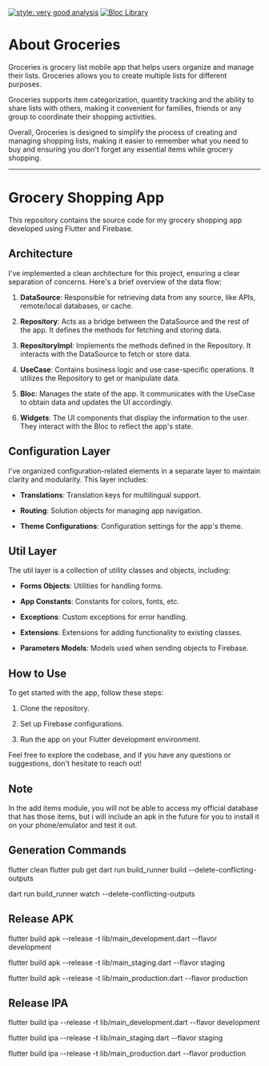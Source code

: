 [![style: very good analysis](https://img.shields.io/badge/style-very_good_analysis-B22C89.svg)](https://pub.dev/packages/very_good_analysis)
<a href="https://github.com/felangel/bloc"><img src="https://tinyurl.com/bloc-library" alt="Bloc Library"></a>

# About Groceries

Groceries is grocery list mobile app that helps users organize and manage their
lists. Groceries allows you to create multiple lists for different purposes.

Groceries supports item categorization, quantity tracking and the ability to 
share lists with others, making it convenient for families, friends or any group 
to coordinate their shopping activities.

Overall, Groceries is designed to simplify the process of creating and managing 
shopping lists, making it easier to remember what you need to buy and ensuring
you don't forget any essential items while grocery shopping.

---

# Grocery Shopping App

This repository contains the source code for my grocery shopping app developed using Flutter and Firebase.

## Architecture

I've implemented a clean architecture for this project, ensuring a clear separation of concerns. Here's a brief overview of the data flow:

1. **DataSource**: Responsible for retrieving data from any source, like APIs, remote/local databases, or cache.
   
2. **Repository**: Acts as a bridge between the DataSource and the rest of the app. It defines the methods for fetching and storing data.

3. **RepositoryImpl**: Implements the methods defined in the Repository. It interacts with the DataSource to fetch or store data.

4. **UseCase**: Contains business logic and use case-specific operations. It utilizes the Repository to get or manipulate data.

5. **Bloc**: Manages the state of the app. It communicates with the UseCase to obtain data and updates the UI accordingly.

6. **Widgets**: The UI components that display the information to the user. They interact with the Bloc to reflect the app's state.

## Configuration Layer

I've organized configuration-related elements in a separate layer to maintain clarity and modularity. This layer includes:

- **Translations**: Translation keys for multilingual support.
  
- **Routing**: Solution objects for managing app navigation.
  
- **Theme Configurations**: Configuration settings for the app's theme.

## Util Layer

The util layer is a collection of utility classes and objects, including:

- **Forms Objects**: Utilities for handling forms.
  
- **App Constants**: Constants for colors, fonts, etc.
  
- **Exceptions**: Custom exceptions for error handling.
  
- **Extensions**: Extensions for adding functionality to existing classes.
  
- **Parameters Models**: Models used when sending objects to Firebase.

## How to Use

To get started with the app, follow these steps:

1. Clone the repository.
   
2. Set up Firebase configurations.
   
3. Run the app on your Flutter development environment.

Feel free to explore the codebase, and if you have any questions or suggestions, don't hesitate to reach out!

## Note
In the add items module, you will not be able to access my official database that has those items, but i will include an apk in the future for you to install it on your phone/emulator and test it out.

## Generation Commands
flutter clean
flutter pub get
dart run build_runner build --delete-conflicting-outputs

dart run build_runner watch --delete-conflicting-outputs


## Release APK 
flutter build apk --release -t lib/main_development.dart --flavor development

flutter build apk --release -t lib/main_staging.dart --flavor staging

flutter build apk --release -t lib/main_production.dart --flavor production

## Release IPA

flutter build ipa --release -t lib/main_development.dart --flavor development

flutter build ipa --release -t lib/main_staging.dart --flavor staging

flutter build ipa --release -t lib/main_production.dart --flavor production
